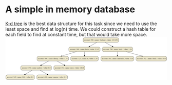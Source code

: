 # A simple in memory database
[K-d tree](https://en.wikipedia.org/wiki/K-d_tree) is the best data structure for this task since we need to use the least space and find at log(n) time. We could construct a hash table for each field to find at constant time, but that would take more space.
![graphviz](graphviz.png)
